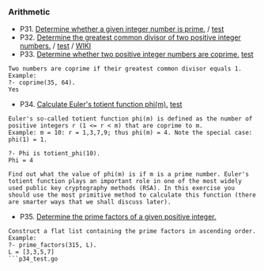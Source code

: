### Arithmetic

* P31. [Determine whether a given integer number is prime.](/arithmetic/p31.go#L3) / [test](/arithmetic/p31_test.go)
* P32. [Determine the greatest common divisor of two positive integer numbers.](/arithmetic/p32.go#L3) / [test](/arithmetic/p32_test.go) / [WIKI](https://en.wikipedia.org/wiki/Euclidean_algorithm)
* P33. [Determine whether two positive integer numbers are coprime.](/arithmetic/p33.go#L3) [test](/arithmetic/p33_test.go#L3)
```
Two numbers are coprime if their greatest common divisor equals 1.
Example:
?- coprime(35, 64).
Yes
```

* P34. [Calculate Euler's totient function phi(m).](/arithmetic/p34.go#L3) [test](/arithmetic/p34_test.go#L3)
```
Euler's so-called totient function phi(m) is defined as the number of positive integers r (1 <= r < m) that are coprime to m.
Example: m = 10: r = 1,3,7,9; thus phi(m) = 4. Note the special case: phi(1) = 1.

?- Phi is totient_phi(10).
Phi = 4

Find out what the value of phi(m) is if m is a prime number. Euler's totient function plays an important role in one of the most widely used public key cryptography methods (RSA). In this exercise you should use the most primitive method to calculate this function (there are smarter ways that we shall discuss later).
```

* P35. [Determine the prime factors of a given positive integer.](/arithmetic/p35.go#L3)

```
Construct a flat list containing the prime factors in ascending order.
Example:
?- prime_factors(315, L).
L = [3,3,5,7]
```p34_test.go